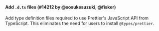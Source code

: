 #### Add `.d.ts` files (#14212 by @sosukesuzuki, @fisker)

Add type definition files required to use Prettier's JavaScript API from TypeScript. This eliminates the need for users to install `@types/prettier`.
